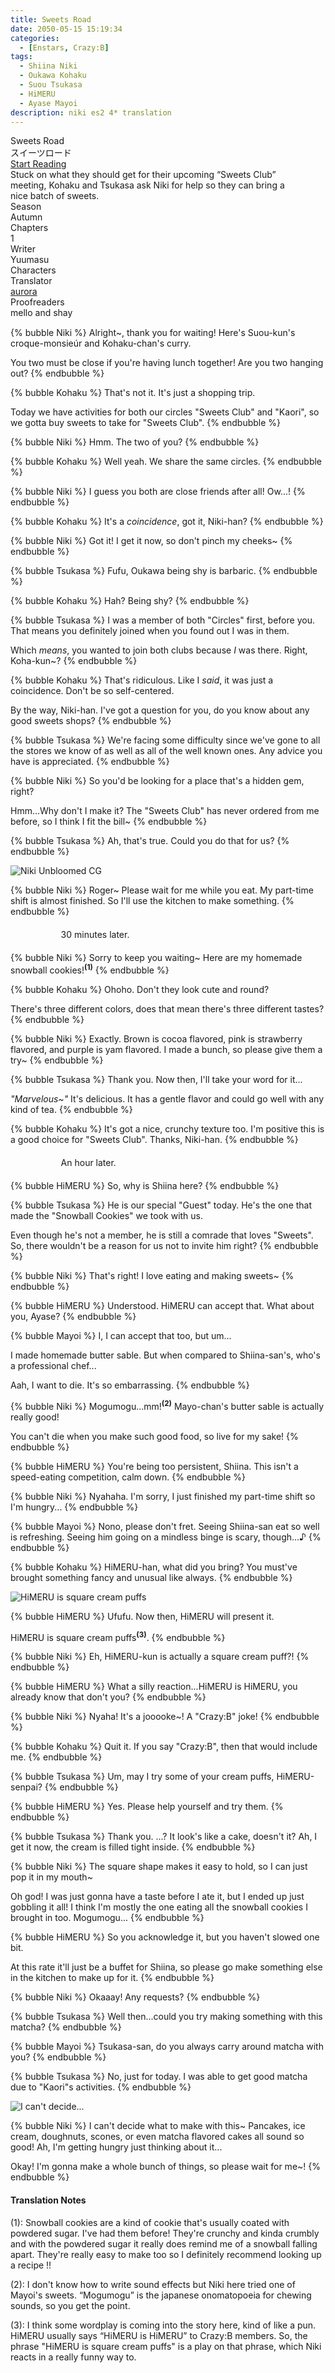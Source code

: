 ```yaml
---
title: Sweets Road
date: 2050-05-15 15:19:34
categories:
  - [Enstars, Crazy:B]
tags:
  - Shiina Niki
  - Oukawa Kohaku
  - Suou Tsukasa
  - HiMERU
  - Ayase Mayoi
description: niki es2 4* translation
---
```


<div class="preview-wrapper reverse" style="--storyColor: #hex;--storyColor-rgb: r,g,b;--storyColor-h: hue;--storyColor-s: saturation%;--storyColor-l: lightness%;">
  <div class="grid-wrapper">
      <div class="preview-background" style="background-image: url('https://res.cloudinary.com/djq41tb84/image/upload/v1709341533/translation%20site/masterlist/cusrlzuvb8kp45fj6ph2.png')"></div>
      <div class="preview-box" style="background: calc(var(--card-background) + 2%)">
          <div class="title-area">
              <div class="title-area__title">Sweets Road</div>
              <div class="title-area__subtitle">スイーツロード</div>
              <div class="title-area__start"><a href="/2023/05/15/sweetsroad/">Start Reading</a></div>
          </div>
          <div class="info-area">
              <div class="synopsis" style="width: 90%;">
                Stuck on what they should get for their upcoming “Sweets Club” meeting, Kohaku and Tsukasa ask Niki for help so they can bring a nice batch of sweets.
              </div>
              <div class="info">
                  <div class="info-item season">
                      <div class="label">
                          Season
                      </div>
                      <div class="value">
                        Autumn
                      </div>
                  </div>
                  <div class="info-item chapters">
                      <div class="label">
                          Chapters
                      </div>
                      <div class="value">
                          1
                      </div>
                  </div>
                  <div class="info-item writer">
                      <div class="label">
                          Writer
                      </div>
                      <div class="value">
                        Yuumasu
                      </div>
                  </div>
                  <div class="info-item characters">
                      <div class="label">
                          Characters
                      </div>
                      <div class="value">
                      <a href="/tags/Shiina-Niki/" character="Niki" title="Niki"></a>
                      <a href="/tags/Oukawa-Kohaku/" character="Kohaku" title="Kohaku"></a>
                      <a href="/tags/Suou-Tsukasa/" character="Tsukasa" title="Tsukasa"></a>
                      <a href="/tags/HiMERU" character="HiMERU" title="HiMERU"></a>
                      <a href="/tags/Ayase-Mayoi/" character="Mayoi" title="Mayoi"></a>
                        <!-- 
                          <a href="/tags/[CHARACTER_LAST_NAME]-[CHARACTER_FIRST_NAME]/" character="[CHARACTER_FIRST_AME]" title="[CHARACTER_FIRST_NAME]"></a>
                         -->
                         <!-- COPY AND PASTE THE ABOVE FOR EACH CHARACTER THAT APPEARS IN THE STORY -->
                      </div>
                  </div>
                  <div class="info-item tl">
                      <div class="label">
                          Translator
                      </div>
                      <div class="value">
                          <a href="https://twitter.com/azurecrystalz">aurora</a>
                      </div>
                  </div>
                  <div class="info-item pr">
                      <div class="label">
                          Proofreaders
                      </div>
                      <div class="value">
                      mello and shay
                          <!-- PROOFREADER LIST (IF ANY) -->
                      </div>
                  </div>
              </div>
          </div>
      </div>
  </div>
</div>

<!-- more -->

<div style="margin-top: 3%">
  <style>
    .hint--error.hint--top-left:before, .hint--error.hint--top-right:before, .hint--error.hint--top:before {
    border-top-color: #6a3446;
    }
    .hint--error:after {
    background-color: #6a3446;
    text-shadow: 0 -1px 0px #592726;
    }
    [character] {
      --dark-mode: hsl(var(--hue), 30%, 30%);
      display: flex;
    }
    [character]::before {
      position: absolute;
      margin-left: 75px;
    }
    [character] p {
      max-width: calc(100% - 75px);
      margin-left: 75px;
      color: inherit;
    }
    :root[theme='dark'] [character] p {
      background: var(--dark-mode);
    }
    :root[theme='light'] [character] p {
      background: var(--light-mode);
    }
    :root[theme='dark'] [character] p .thought {
      color: #9f9fff;
    }
    [character] p:first-child {
      margin-top: 20px;
      border-top-left-radius: 0px;
    }
    [character] p:first-child::before {
      position: absolute;
      left: 0;
    }
    [character]::after {
      display: none;
      left: 65px;
      top: 37px;
    }
    .msr-narration {
      display: flex;
      align-items: center;
      margin: 20px 0px;
      gap: 5px;
    }
    .msr-narration::before {
      content: "";
      display: inline-block;
      background: var(--article-text);
      height: 1px;
      width: 15%;
    }
    .msr-narration p {
      margin: 0;
    }
    @media (max-width: 650px) {
    [character] p {
        margin:0 0 .4em 65px;
        padding: .72em;
        margin-left: 55px !important;
    }
    [character]::before,[character][hidden]::before,[character][unknown]::before {
        margin-left: 70px;
        margin-left: 55px !important;
    }
}    
  </style>

{% bubble Niki %}
Alright~, thank you for waiting! Here's Suou-kun's croque-monsieúr and Kohaku-chan's curry.

You two must be close if you're having lunch together! Are you two hanging out?
{% endbubble %}

{% bubble Kohaku %}
That's not it. It's just a shopping trip.

Today we have activities for both our circles "Sweets Club" and "Kaori", so we gotta buy sweets to take for "Sweets Club".
{% endbubble %}

{% bubble Niki %}
Hmm. The two of you?
{% endbubble %}

{% bubble Kohaku %}
Well yeah. We share the same circles.
{% endbubble %}

{% bubble Niki %}
I guess you both are close friends after all! Ow...!
{% endbubble %}

{% bubble Kohaku %}
It's a _coincidence_, got it, Niki-han?
{% endbubble %}

{% bubble Niki %}
Got it! I get it now, so don't pinch my cheeks~
{% endbubble %}

{% bubble Tsukasa %}
Fufu, Oukawa being shy is barbaric.
{% endbubble %}

{% bubble Kohaku %}
Hah? Being shy?
{% endbubble %}

{% bubble Tsukasa %}
I was a member of both "Circles" first, before you. That means you definitely joined when you found out I was in them.

Which _means_, you wanted to join both clubs because _I_ was there. Right, Koha-kun~?
{% endbubble %}

{% bubble Kohaku %}
That's ridiculous. Like I _said_, it was just a coincidence. Don't be so self-centered.

By the way, Niki-han. I've got a question for you, do you know about any good sweets shops?
{% endbubble %}

{% bubble Tsukasa %}
We're facing some difficulty since we've gone to all the stores we know of as well as all of the well known ones. Any advice you have is appreciated.
{% endbubble %}

{% bubble Niki %}
So you'd be looking for a place that's a hidden gem, right?

Hmm...Why don't I make it? The "Sweets Club" has never ordered from me before, so I think I fit the bill~
{% endbubble %}

{% bubble Tsukasa %}
Ah, that's true. Could you do that for us?
{% endbubble %}

![Niki Unbloomed CG](https://64.media.tumblr.com/8379668c0c7370690e3bf29d5f230020/5e121996eb7f828b-c2/s2048x3072/0a61cb6d1112e65bab1e854d274b90ea52877c58.png)

{% bubble Niki %}
Roger~ Please wait for me while you eat. My part-time shift is almost finished. So I'll use the kitchen to make something.
{% endbubble %}

<div class="msr-narration">
    <p>30 minutes later.</p>
  </div>

{% bubble Niki %}
Sorry to keep you waiting~ Here are my homemade snowball cookies!<sup>**(1)**</sup>
{% endbubble %}

{% bubble Kohaku %}
Ohoho. Don't they look cute and round?

There's three different colors, does that mean there's three different tastes?
{% endbubble %}

{% bubble Niki %}
Exactly. Brown is cocoa flavored, pink is strawberry flavored, and purple is yam flavored. I made a bunch, so please give them a try~
{% endbubble %}

{% bubble Tsukasa %}
Thank you. Now then, I'll take your word for it...

_"Marvelous~"_ It's delicious. It has a gentle flavor and could go well with any kind of tea.
{% endbubble %}

{% bubble Kohaku %}
It's got a nice, crunchy texture too. I'm positive this is a good choice for "Sweets Club". Thanks, Niki-han.
{% endbubble %}

<div class="msr-narration">
    <p>An hour later.</p>
  </div>

{% bubble HiMERU %}
So, why is Shiina here?
{% endbubble %}

{% bubble Tsukasa %}
He is our special "Guest" today. He's the one that made the "Snowball Cookies" we took with us.

Even though he's not a member, he is still a comrade that loves "Sweets". So, there wouldn't be a reason for us not to invite him right?
{% endbubble %}

{% bubble Niki %}
That's right! I love eating and making sweets~
{% endbubble %}

{% bubble HiMERU %}
Understood. HiMERU can accept that. What about you, Ayase?
{% endbubble %}

{% bubble Mayoi %}
I, I can accept that too, but um...

I made homemade butter sable. But when compared to Shiina-san's, who's a professional chef...

Aah, I want to die. It's so embarrassing.
{% endbubble %}

{% bubble Niki %}
Mogumogu...mm!<sup>**(2)**</sup> Mayo-chan's butter sable is actually really good!

You can't die when you make such good food, so live for my sake!
{% endbubble %}

{% bubble HiMERU %}
You're being too persistent, Shiina. This isn't a speed-eating competition, calm down.
{% endbubble %}

{% bubble Niki %}
Nyahaha. I'm sorry, I just finished my part-time shift so I'm hungry...
{% endbubble %}

{% bubble Mayoi %}
Nono, please don't fret. Seeing Shiina-san eat so well is refreshing. Seeing him going on a mindless binge is scary, though...♪
{% endbubble %}

{% bubble Kohaku %}
HiMERU-han, what did you bring? You must've brought something fancy and unusual like always.
{% endbubble %}

![HiMERU is square cream puffs](https://64.media.tumblr.com/49bf2527017a411bb0d241dea275fcd6/5e121996eb7f828b-0a/s2048x3072/bc3dbc06a2c36452b8e5a0548f21d7f55214ae6e.png)

{% bubble HiMERU %}
Ufufu. Now then, HiMERU will present it.

HiMERU is square cream puffs<sup>**(3)**</sup>.
{% endbubble %}

{% bubble Niki %}
Eh, HiMERU-kun is actually a square cream puff?!
{% endbubble %}

{% bubble HiMERU %}
What a silly reaction...HiMERU is HiMERU, you already know that don't you?
{% endbubble %}

{% bubble Niki %}
Nyaha! It's a jooooke~! A "Crazy:B" joke!
{% endbubble %}

{% bubble Kohaku %}
Quit it. If you say "Crazy:B", then that would include me.
{% endbubble %}

{% bubble Tsukasa %}
Um, may I try some of your cream puffs, HiMERU-senpai?
{% endbubble %}

{% bubble HiMERU %}
Yes. Please help yourself and try them.
{% endbubble %}

{% bubble Tsukasa %}
Thank you.
...? It look's like a cake, doesn't it? Ah, I get it now, the cream is filled tight inside.
{% endbubble %}

{% bubble Niki %}
The square shape makes it easy to hold, so I can just pop it in my mouth~

Oh god! I was just gonna have a taste before I ate it, but I ended up just gobbling it all! I think I'm mostly the one eating all the snowball cookies I brought in too. Mogumogu...
{% endbubble %}

{% bubble HiMERU %}
So you acknowledge it, but you haven't slowed one bit.

At this rate it'll just be a buffet for Shiina, so please go make something else in the kitchen to make up for it.
{% endbubble %}

{% bubble Niki %}
Okaaay! Any requests?
{% endbubble %}

{% bubble Tsukasa %}
Well then...could you try making something with this matcha?
{% endbubble %}

{% bubble Mayoi %}
Tsukasa-san, do you always carry around matcha with you?
{% endbubble %}

{% bubble Tsukasa %}
No, just for today. I was able to get good matcha due to "Kaori"s activities.
{% endbubble %}

![I can't decide...](https://64.media.tumblr.com/32a6ceb2221b4f5e58adecfc72050eb9/5e121996eb7f828b-f0/s2048x3072/b28145a66a3743252601cc8bdc61c2a248505fec.png)

{% bubble Niki %}
I can't decide what to make with this~ Pancakes, ice cream, doughnuts, scones, or even matcha flavored cakes all sound so good! Ah, I'm getting hungry just thinking about it...

Okay! I'm gonna make a whole bunch of things, so please wait for me~!
{% endbubble %}

<!-- Translation notes -->

<h4>Translation Notes</h4>

(1): Snowball cookies are a kind of cookie that's usually coated with powdered sugar. I've had them before! They're crunchy and kinda crumbly and with the powdered sugar it really does remind me of a snowball falling apart. They're really easy to make too so I definitely recommend looking up a recipe !!

(2): I don't know how to write sound effects but Niki here tried one of Mayoi's sweets. “Mogumogu” is the japanese onomatopoeia for chewing sounds, so you get the point.

(3): I think some wordplay is coming into the story here, kind of like a pun. HiMERU usually says “HiMERU is HiMERU” to Crazy:B members. So, the phrase "HiMERU is square cream puffs" is a play on that phrase, which Niki reacts in a really funny way to.

  <!-- CONTENT GOES HERE -->

  <!-- 
  SPEECH BUBBLE FORMAT: 
  {% bubble [CHARACTER_FIRST_NAME] [ATTRIBUTE(optional)]}
    DIALOGUE TEXT HERE

    ADD A LINE SPACE FOR A NEW LINE

    <th>EMBED THOUGHT DIALOGUE WITH THESE TAGS</th>
  {% endbubble %}
  -->

  </div>
